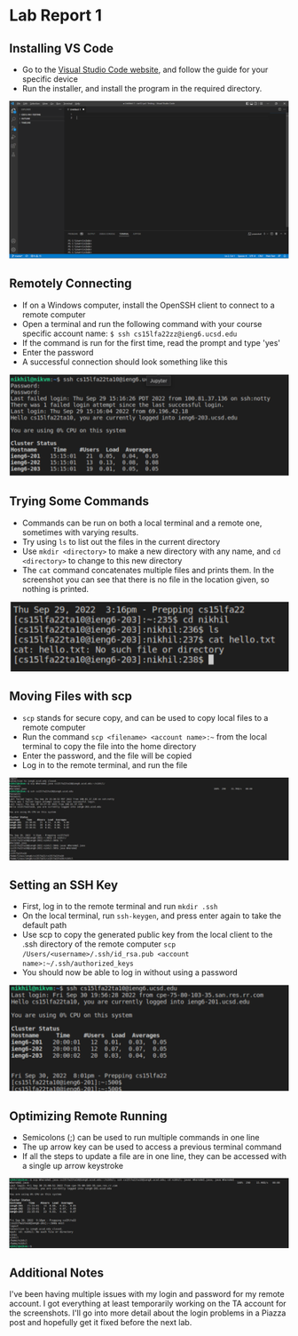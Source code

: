 # Lab Report 1


## Installing VS Code

- Go to the [Visual Studio Code website](https://code.visualstudio.com/), and follow the guide for your specific device
- Run the installer, and install the program in the required directory.

![Image](images/l1-vscode.png)

## Remotely Connecting

- If on a Windows computer, install the OpenSSH client to connect to a remote computer
- Open a terminal and run the following command with your course specific account name:
`$ ssh cs15lfa22zz@ieng6.ucsd.edu`
- If the command is run for the first time, read the prompt and type 'yes'
- Enter the password
- A successful connection should look something like this

![Image](images/l1-remote.png)

## Trying Some Commands
- Commands can be run on both a local terminal and a remote one, sometimes with varying results.
- Try using `ls` to list out the files in the current directory
- Use `mkdir <directory>` to make a new directory with any name, and `cd <directory>` to change to this new directory
- The `cat` command concatenates multiple files and prints them. In the screenshot you can see that there is no 
file in the location given, so nothing is printed.

![Image](images/l1-command.png)

## Moving Files with scp
- `scp` stands for secure copy, and can be used to copy local files to a remote computer
- Run the command `scp <filename> <account name>:~` from the local terminal to copy the file into the home directory
- Enter the password, and the file will be copied
- Log in to the remote terminal, and run the file

![Image](images/l1-scp.png)

## Setting an SSH Key
- First, log in to the remote terminal and run `mkdir .ssh`
- On the local terminal, run `ssh-keygen`, and press enter again to take the default path
- Use scp to copy the generated public key from the local client to the .ssh directory of the remote computer
`scp /Users/<username>/.ssh/id_rsa.pub <account name>:~/.ssh/authorized_keys`
- You should now be able to log in without using a password

![Image](images/l1-sshkey.png)


## Optimizing Remote Running
- Semicolons (;) can be used to run multiple commands in one line
- The up arrow key can be used to access a previous terminal command
- If all the steps to update a file are in one line, they can be accessed with a single up arrow keystroke

![Image](images/l1-optimize.png)



## Additional Notes

I've been having multiple issues with my login and password for my remote account. I got everything at least temporarily working on the TA account for the screenshots. I'll go into more detail about the login problems in a Piazza post and hopefully get it fixed before the next lab.


